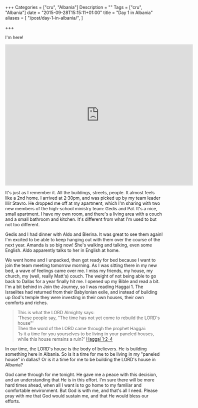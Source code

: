 +++
Categories = ["cru", "Albania"]
Description = ""
Tags = ["cru", "Albania"]
date = "2015-09-28T15:15:11+01:00"
title = "Day 1 in Albania"
aliases = [
  "/post/day-1-in-albania/",
]

+++

I'm here!

<iframe src="https://www.google.com/maps/embed?pb=!1m18!1m12!1m3!1d2996.4535466042985!2d19.824206000000004!3d41.32075000000002!2m3!1f0!2f0!3f0!3m2!1i1024!2i768!4f13.1!3m3!1m2!1s0x1350311c1967ddd5%3A0x9e7b34200fa98786!2sInstituti+Jeta+e+Re!5e0!3m2!1sen!2s!4v1443700342010" width="600" height="450" frameborder="0" style="border:0" allowfullscreen></iframe>

It's just as I remember it.  All the buildings, streets, people.  It almost feels like a 2nd home.  I arrived at 2:30pm, and was picked up by my team leader Illir Stavro.  He dropped me off at my apartment, which I'm sharing with two new members of the high-school ministry team: Gedis and Pal.  It's a nice, small apartment.  I have my own room, and there's a living area with a couch and a small bathroom and kitchen.  It's different from what I'm used to but not too different.

Gedis and I had dinner with Aldo and Blerina.  It was great to see them again!  I'm excited to be able to keep hanging out with them over the course of the next year.  Amanda is so big now!  She's walking and talking, even some English.  Aldo apparently talks to her in English at home.

We went home and I unpacked, then got ready for bed because I want to join the team meeting tomorrow morning.  As I was sitting there in my new bed, a wave of feelings came over me.  I miss my friends, my house, my church, my (well, really Matt's) couch.  The weight of not being able to go back to Dallas for a year finally hit me.  I opened up my Bible and read a bit.  I'm a bit behind in Join the Journey, so I was reading Haggai 1.  The Israelites had returned from their Babylonian exile, and instead of building up God's temple they were investing in their own houses, their own comforts and riches.

> This is what the LORD Almighty says:  
> 'These people say, "The time has not yet come 
> to rebuild the LORD's house"'  
> Then the word of the LORD came through the prophet Haggai:  
> 'Is it a time for you yourselves to be living
> in your paneled houses, while this house remains a ruin?'
<span class="source"><a href="http://biblehub.com/niv/haggai/1.htm">Haggai 1:2-4</a></span>

In our time, the LORD's house is the body of believers.  He is building something here in Albania.  So is it a time for me to be living in my "paneled house" in dallas?  Or is it a time for me to be building the LORD's house in Albania?

God came through for me tonight.  He gave me a peace with this decision, and an understanding that He is in this effort.  I'm sure there will be more hard times ahead, when all I want is to go home to my familiar and comfortable environment.  But God is with me, and that's all I need.  Please pray with me that God would sustain me, and that He would bless our efforts.
